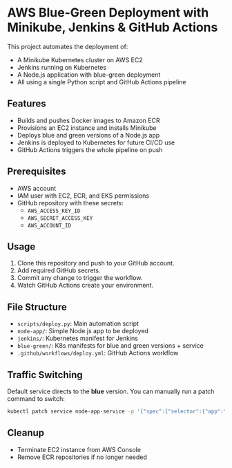 # AWS Blue-Green Deployment with Minikube, Jenkins & GitHub Actions

This project automates the deployment of:
- A Minikube Kubernetes cluster on AWS EC2
- Jenkins running on Kubernetes
- A Node.js application with blue-green deployment
- All using a single Python script and GitHub Actions pipeline

## Features
- Builds and pushes Docker images to Amazon ECR
- Provisions an EC2 instance and installs Minikube
- Deploys blue and green versions of a Node.js app
- Jenkins is deployed to Kubernetes for future CI/CD use
- GitHub Actions triggers the whole pipeline on push
## Prerequisites
- AWS account
- IAM user with EC2, ECR, and EKS permissions
- GitHub repository with these secrets:
  - `AWS_ACCESS_KEY_ID`
  - `AWS_SECRET_ACCESS_KEY`
  - `AWS_ACCOUNT_ID`

## Usage
1. Clone this repository and push to your GitHub account.
2. Add required GitHub secrets.
3. Commit any change to trigger the workflow.
4. Watch GitHub Actions create your environment.

## File Structure
- `scripts/deploy.py`: Main automation script
- `node-app/`: Simple Node.js app to be deployed
- `jenkins/`: Kubernetes manifest for Jenkins
- `blue-green/`: K8s manifests for blue and green versions + service
- `.github/workflows/deploy.yml`: GitHub Actions workflow

## Traffic Switching
Default service directs to the **blue** version. You can manually run a patch command to switch:
```sh
kubectl patch service node-app-service -p '{"spec":{"selector":{"app":"node-app","version":"green"}}}'
```

## Cleanup
- Terminate EC2 instance from AWS Console
- Remove ECR repositories if no longer needed
